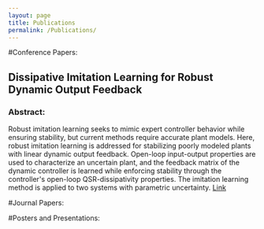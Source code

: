 ```yaml
---
layout: page
title: Publications
permalink: /Publications/
---
```


#Conference Papers:

## Dissipative Imitation Learning for Robust Dynamic Output Feedback
### Abstract: 
Robust imitation learning seeks to mimic expert controller behavior while ensuring stability, but current methods require accurate plant models. Here, robust imitation learning is addressed for stabilizing poorly modeled plants with linear dynamic output feedback. Open-loop input-output properties are used to characterize an uncertain plant, and the feedback matrix of the dynamic controller is learned while enforcing stability through the controller's open-loop QSR-dissipativity properties. The imitation learning method is applied to two systems with parametric uncertainty.
[Link](https://arxiv.org/abs/2210.00979) 

#Journal Papers:

#Posters and Presentations:
